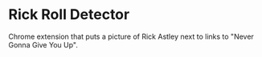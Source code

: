 # Rick Roll Detector

Chrome extension that puts a picture of Rick Astley next to links to "Never Gonna Give You Up".
